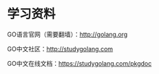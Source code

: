 # 学习资料

GO语言官网（需要翻墙）：http://golang.org

GO中文社区：http://studygolang.com

GO中文在线文档：https://studygolang.com/pkgdoc

